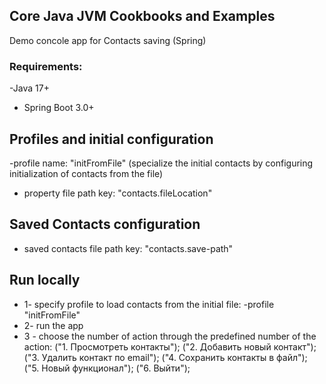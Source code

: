 ## Core Java JVM Cookbooks and Examples

Demo concole app for Contacts saving (Spring)


### Requirements:
-Java 17+
- Spring Boot 3.0+

## Profiles and initial configuration 
-profile name: "initFromFile" (specialize the initial contacts by configuring initialization of contacts from the 
file) 
- property file path key: "contacts.fileLocation"
## Saved Contacts configuration
- saved contacts file path key:  "contacts.save-path"
## Run locally

- 1- specify profile to load contacts from the initial file: -profile "initFromFile"
- 2- run the app
- 3 - choose the number of action through the predefined number of the action:
("1. Просмотреть контакты");
("2. Добавить новый контакт");
("3. Удалить контакт по email");
("4. Сохранить контакты в файл");
("5. Новый функционал");
("6. Выйти");


